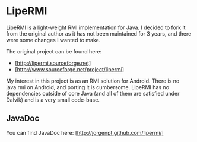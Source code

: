 LipeRMI
=======

LipeRMI is a light-weight RMI implementation for Java. I decided to fork it from
the original author as it has not been maintained for 3 years, and there were
some changes I wanted to make.

The original project can be found here:

 * [http://lipermi.sourceforge.net]
 * [http://www.sourceforge.net/project/lipermi]

My interest in this project is as an RMI solution for Android. There is no
java.rmi on Android, and porting it is cumbersome. LipeRMI has no dependencies
outside of core Java (and all of them are satisfied under Dalvik) and is a very
small code-base.

JavaDoc
-------

You can find JavaDoc here: [http://jorgenpt.github.com/lipermi/]
